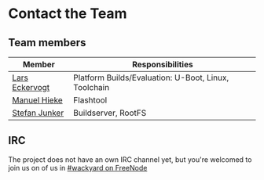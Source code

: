 # Contact the Team

## Team members

Member | Responsibilities
--- | --- 
[Lars Eckervogt](mailto:code@eckervogt.eu) | Platform Builds/Evaluation: U-Boot, Linux, Toolchain
[Manuel Hieke](mailto:mahieke90@googlemail.com) | Flashtool
[Stefan Junker](mailto:code@stefanjunker.de) | Buildserver, RootFS

## IRC
The project does not have an own IRC channel yet, but you're welcomed to join us
on of us in [\#wackyard on FreeNode](irc://irc.freenode.org/wackyard)
